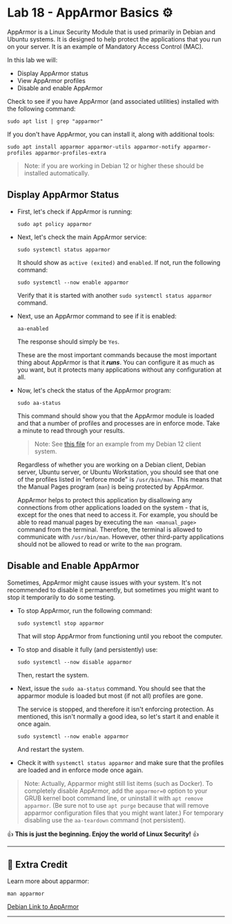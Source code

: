 # Lab 18 - AppArmor Basics ⚙️

AppArmor is a Linux Security Module that is used primarily in Debian and Ubuntu systems. It is designed to help protect the applications that you run on your server. It is an example of Mandatory Access Control (MAC).

In this lab we will:

- Display AppArmor status
- View AppArmor profiles
- Disable and enable AppArmor

Check to see if you have AppArmor (and associated utilities) installed with the following command:

`sudo apt list | grep "apparmor"`

If you don't have AppArmor, you can install it, along with additional tools:

```console
sudo apt install apparmor apparmor-utils apparmor-notify apparmor-profiles apparmor-profiles-extra
```

> Note: if you are working in Debian 12 or higher these should be installed automatically.

## Display AppArmor Status

- First, let's check if AppArmor is running:

  `sudo apt policy apparmor`

- Next, let's check the main AppArmor service:

  `sudo systemctl status apparmor`

  It should show as `active (exited)` and `enabled`. If not, run the following command:

  `sudo systemctl --now enable apparmor`

  Verify that it is started with another `sudo systemctl status apparmor` command.

- Next, use an AppArmor command to see if it is enabled:

  `aa-enabled`

  The response should simply be `Yes`.

  These are the most important commands because the most important thing about AppArmor is that it ***runs***. You can configure it as much as you want, but it protects many applications without any configuration at all.

- Now, let's check the status of the AppArmor program:

  `sudo aa-status`

  This command should show you that the AppArmor module is loaded and that a number of profiles and processes are in enforce mode. Take a minute to read through your results.

  > Note: See [this file](profile-list-aa-status.md) for an example from my Debian 12 client system.

  Regardless of whether you are working on a Debian client, Debian server, Ubuntu server, or Ubuntu Workstation, you should see that one of the profiles listed in "enforce mode" is `/usr/bin/man`. This means that the Manual Pages program (`man`) is being protected by AppArmor.

  AppArmor helps to protect this application by disallowing any connections from other applications loaded on the system - that is, except for the ones that need to access it. For example, you should be able to read manual pages by executing the `man <manual_page>` command from the terminal. Therefore, the terminal is allowed to communicate with `/usr/bin/man`. However, other third-party applications should not be allowed to read or write to the `man` program.

## Disable and Enable AppArmor

Sometimes, AppArmor might cause issues with your system. It's not recommended to disable it permanently, but sometimes you might want to stop it temporarily to do some testing.

- To stop AppArmor, run the following command:

  `sudo systemctl stop apparmor`

  That will stop AppArmor from functioning until you reboot the computer.

- To stop and disable it fully (and persistently) use:

  `sudo systemctl --now disable apparmor`

  Then, restart the system.

- Next, issue the `sudo aa-status` command. You should see that the apparmor module is loaded but most (if not all) profiles are gone.

  The service is stopped, and therefore it isn't enforcing protection. As mentioned, this isn't normally a good idea, so let's start it and enable it once again.

  `sudo systemctl --now enable apparmor`

  And restart the system.

- Check it with `systemctl status apparmor` and make sure that the profiles are loaded and in enforce mode once again.

> Note: Actually, Apparmor might still list items (such as Docker). To completely disable AppArmor, add the `apparmor=0` option to your GRUB kernel boot command line, or uninstall it with `apt remove apparmor`. (Be sure not to use `apt purge` because that will remove apparmor configuration files that you might want later.) For temporary disabling use the `aa-teardown` command (not persistent).

👍 **This is just the beginning. Enjoy the world of Linux Security!** 👍

---

## 📃 Extra Credit

Learn more about apparmor:

`man apparmor`

[Debian Link to AppArmor](<https://wiki.debian.org/AppArmor/HowToUse>)

---
